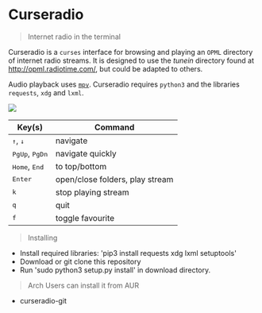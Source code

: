 Curseradio
==========

> Internet radio in the terminal

Curseradio is a `curses` interface for browsing and playing an `OPML` directory of internet radio streams. It is designed to use the *tunein* directory found at <http://opml.radiotime.com/>, but could be adapted to others.

Audio playback uses [`mpv`](http://mpv.io/). Curseradio requires `python3` and the libraries `requests`, `xdg` and `lxml`.

![](curseradio.png)

Key(s) | Command
-------|--------
<kbd>↑</kbd>, <kbd>↓</kbd> | navigate
<kbd>PgUp</kbd>, <kbd>PgDn</kbd> | navigate quickly
<kbd>Home</kbd>, <kbd>End</kbd> | to top/bottom
<kbd>Enter</kbd> | open/close folders, play stream
<kbd>k</kbd> | stop playing stream
<kbd>q</kbd> | quit
<kbd>f</kbd> | toggle favourite

> Installing
- Install required libraries: 'pip3 install requests xdg lxml setuptools'
- Download or git clone this repository
- Run 'sudo python3 setup.py install' in download directory.

> Arch Users can install it from AUR
- curseradio-git
